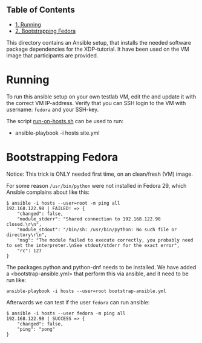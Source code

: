 <div id="table-of-contents">
<h2>Table of Contents</h2>
<div id="text-table-of-contents">
<ul>
<li><a href="#sec-1">1. Running</a></li>
<li><a href="#sec-2">2. Bootstrapping Fedora</a></li>
</ul>
</div>
</div>


This directory contains an Ansible setup, that installs the needed software
package dependencies for the XDP-tutorial.  It have been used on the VM
image that participants are provided.

# Running<a id="sec-1" name="sec-1"></a>

To run this ansible setup on your own testlab VM, edit the <hosts> and
update it with the correct VM IP-address. Verify that you can SSH login to
the VM with username: `fedora` and your SSH-key.

The script [run-on-hosts.sh](run-on-hosts.sh) can be used to run:
-   ansible-playbook -i hosts site.yml

# Bootstrapping Fedora<a id="sec-2" name="sec-2"></a>

Notice: This trick is ONLY needed first time, on an clean/fresh (VM) image.

For some reason `/usr/bin/python` were not installed in Fedora 29, which
Ansible complains about like this:

    $ ansible -i hosts --user=root -m ping all
    192.168.122.98 | FAILED! => {
        "changed": false,
        "module_stderr": "Shared connection to 192.168.122.98 closed.\r\n",
        "module_stdout": "/bin/sh: /usr/bin/python: No such file or directory\r\n",
        "msg": "The module failed to execute correctly, you probably need to set the interpreter.\nSee stdout/stderr for the exact error",
        "rc": 127
    }

The packages python and python-dnf needs to be installed. We have added a
<bootstrap-ansible.yml> that perform this via ansible, and it need to be
run like:

    ansible-playbook -i hosts --user=root bootstrap-ansible.yml

Afterwards we can test if the user `fedora` can run ansible:

    $ ansible -i hosts --user fedora -m ping all
    192.168.122.98 | SUCCESS => {
        "changed": false,
        "ping": "pong"
    }
